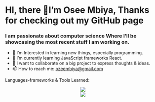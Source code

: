 # HI, there 👋I’m Osee Mbiya, Thanks for checking out my GitHub page 
<H3> I am passionate about computer science  Where I’ll be showcasing the most recent stuff I am working on.</H3> 
 
- 👀 I’m Interested in learning new things, especially programming.
- 🌱 I’m currently learning JavaScript frameworks React. 
- 💞️ I want to collaborate on a big project to express thoughts & ideas.
- 📫 How to reach me: ozeembiya@gmail.com



Languages-frameworks & Tools Learned: <div align="center"> 

 <a href="https://skillicons.dev">
 <img src="https://skillicons.dev/icons?i=html,css,javascript,nodejs,express,mongodb,java,cpp,bash"/><br>
 <img src="https://skillicons.dev/icons?i=bootstrap,react,postman,git,figma,azure,vscode"/>
 </a>
</div>

